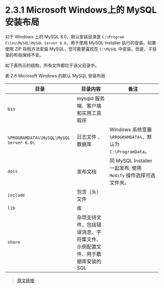 # 2.3.1 Microsoft Windows上的 MySQL 安装布局

对于 Windows 上的 MySQL 8.0，默认安装目录是 `C:\Program Files\MySQL\MySQL Server 8.0`，用于使用 MySQL Installer 执行的安装。如果使用 ZIP 存档方法安装 MySQL，您可能更喜欢在 `C:\MySQL` 中安装。但是，子目录的布局保持不变。

如下表所示的结构，所有文件都位于该父目录中。

表 2.6 Microsoft Windows 的默认 MySQL 安装布局

|目录|目录内容|备注|
|--|--|--|
|`bin`|mysqld 服务端、客户端和实用工具程序||
|`%PROGRAMDATA%\MySQL\MySQL Server 8.0\`|日志文件 、数据库|Windows 系统变量 `%PROGRAMDATA%`，默认为 `C:\ProgramData`。|
|`docs`|发布文档|同 MySQL Installer 一起发布, 使用 `Modify` 操作选择可选文件夹。|
|`include`|包含（头）文件||
|`lib`|库||
|`share`|杂项支持文件，包括错误消息、字符集文件、示例配置文件、用于数据库安装的 SQL||

> [原文链接](https://dev.mysql.com/doc/refman/8.0/en/windows-installation-layout.html)
